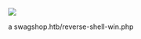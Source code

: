![](Maszyny/Linux/SwagShop/Pasted%20image%2020210822181443.png)

a swagshop.htb/reverse-shell-win.php
